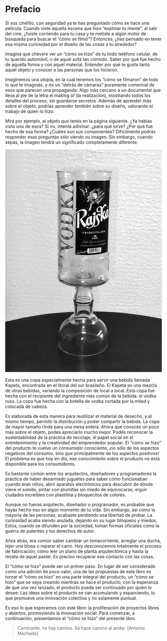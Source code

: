 # Prefacio

Si sos cinéfilo, con seguridad ya te has preguntado cómo se hace una película. Cuando viste aquella escena que hizo “explotar tu mente”, al salir del cine, ¿fuiste corriendo para tu casa y te metiste a algún motor de búsqueda para buscar el “cómo se filmó”? Entonces, ¿has pensado en tener esa misma curiosidad por el diseño de las cosas a tu alrededor? 

Imaginá qué chévere ver un “cómo se hizo” de tu lindo teléfono celular, de tu querido automóvil, o de aquel sofá tan cómodo. Saber por qué fue hecho de aquella forma y con aquel material. Entender por qué te gusta tanto aquel objeto y conocer a las personas que los hicieron. 

Imaginemos una utopía, en la cual tenemos los “cómo se filmaron” de todo lo que te imaginás, y no un “detrás de cámaras” puramente comercial de esos que parecen una propaganda. Algo más cercano a un documental que lleva al pie de la letra el making of (la realización), mostrando todos los detalles del proceso, sin guardarse secretos. Además de aprender más sobre el objeto, podrías aprender también sobre su diseño, valorando el trabajo de quien lo hizo. 

Mirá por ejemplo, al objeto que tenés en la página siguiente. ¿Ya habías visto uno de esos? Si no, intentá adivinar: ¿para qué sirve? ¿Por qué fue hecho de esa forma? ¿Cuáles son sus componentes? Difícilmente podrás responder esas preguntas sólo viendo su imagen. Sin embargo, cuando sepás, la imagen tendrá un significado completamente diferente. 

![kapeta](img/taca-de-kapeta.png)

Esta es una copa especialmente hecha para servir una bebida llamada Kapeta, encontrada en el litoral del sur brasileño. El Kapeta es una mezcla de otras bebidas, variando la composición de local a local. Esta copa fue hecha con el recipiente del ingrediente más común de la bebida: el vodka ruso. La copa fue hecha con la botella de vodka cortada por la mitad y colocada de cabeza. 

Es elaborada de esta manera para reutilizar el material de desecho, y al mismo tiempo, permitir la distribución y poder compartir la bebida. La copa de mayor tamaño rinde para una mesa entera. Ahora que conocés un poco más sobre el objeto, podés apreciarlo mucho mejor. Podés reconocer la sustentabilidad de la práctica de reciclaje, el papel social en el entretenimiento y la creatividad del emprendedor popular. El “cómo se hizo” del producto te vuelve un consumidor consciente, ¡no sólo de los aspectos negativos del consumo, sino que principalmente de los aspectos positivos! El problema es que hoy en día, ese conocimiento sobre el producto no está disponible para los consumidores. 

Es bastante común entre los arquitectos, diseñadores y programadores la práctica de haber desarmado juguetes para saber cómo funcionaban cuando eran niños, abrir aparatos electrónicos para descubrir de dónde viene el sonido, pintar con plumillas sin miedo de equivocarse, erguir ciudades increíbles con plastilina y bloquecitos de colores. 

Aunque no fueras arquitecto, diseñador o programador, es probable que hayás hecho eso en algún momento de tu vida. Sin embargo, así como la mayoría de las personas, acabaste perdiendo esa libertad de probar. La curiosidad acaba siendo anulada, dejando en su lugar bloqueos y miedos. Estos, cuando se difunden por la sociedad, toman formas oficiales como la guerra de patentes y los derechos de autor. 

Años atrás, era común saber cambiar un tomacorriente, arreglar una ducha, tejer una blusa o reparar el carro. Hoy desconocemos totalmente el proceso de fabricación, cómo leer un plano de planta arquitectónica y hasta la receta de aquel pastel. Es preciso recuperar ese contacto con las cosas. 

El “cómo se hizo” puede ser un primer paso. En lugar de ser considerado como una adición de poco valor, una de las propuestas de este libro es tornar el “cómo se hizo” en una parte integral del producto, un “cómo se hizo” que se vaya creando mientras se hace el producto, con la esperanza de que una vez lanzado, el producto pueda ser continuado por quien lo desee. Las ideas sobre el producto se van acumulando y esparciendo, lo que promueve una innovación colectiva y no solamente puntual. 

Es eso lo que esperamos con este libro: la proliferación de proyectos libres y abiertos, promoviendo la innovación social. Para comenzar, a continuación, presentamos el “cómo se hizo” del presente libro. 

> Caminante, no hay camino. Se hace camino al andar. [Antonio Machado] 

